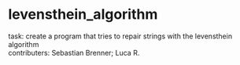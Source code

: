 # levensthein_algorithm
task: create a program that tries to repair strings with the levensthein algorithm <br />
contributers: Sebastian Brenner; Luca R. <br />
